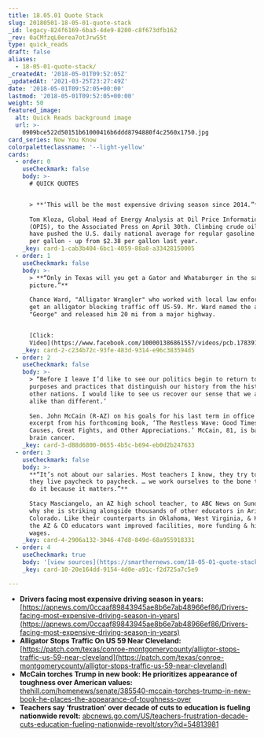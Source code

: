 ```yaml
---
title: 18.05.01 Quote Stack
slug: 20180501-18-05-01-quote-stack
_id: legacy-824f6169-6ba3-4de9-8200-c8f673dfb162
_rev: 0aCMfzqL0erea7otJrwS5t
type: quick_reads
draft: false
aliases:
  - 18-05-01-quote-stack/
_createdAt: '2018-05-01T09:52:05Z'
_updatedAt: '2021-03-25T23:27:49Z'
date: '2018-05-01T09:52:05+00:00'
lastmod: '2018-05-01T09:52:05+00:00'
weight: 50
featured_image:
  alt: Quick Reads background image
  url: >-
    0909bce522d50151b61000416b6ddd8794880f4c2560x1750.jpg
card_series: Now You Know
colorpaletteclassname: '--light-yellow'
cards:
  - order: 0
    useCheckmark: false
    body: >-
      # QUICK QUOTES


      > **‘This will be the most expensive driving season since 2014.”**  
        
      Tom Kloza, Global Head of Energy Analysis at Oil Price Information Service
      (OPIS), to the Associated Press on April 30th. Climbing crude oil prices
      have pushed the U.S. daily national average for regular gasoline to $2.81
      per gallon - up from $2.38 per gallon last year.
    _key: card-1-cab3b404-6bc1-4059-88a8-a33428150005
  - order: 1
    useCheckmark: false
    body: >-
      > **“Only in Texas will you get a Gator and Whataburger in the same
      picture.”**  
        
      Chance Ward, "Alligator Wrangler" who worked with local law enforcement to
      get an alligator blocking traffic off US-59. Mr. Ward named the alligator
      "George" and released him 20 mi from a major highway.


      [Click:
      Video](https://www.facebook.com/100001386861557/videos/pcb.1783916161664595/1783877835001761/?type=3&theater)
    _key: card-2-c234b72c-93fe-483d-9314-e96c383594d5
  - order: 2
    useCheckmark: false
    body: >-
      > “Before I leave I’d like to see our politics begin to return to the
      purposes and practices that distinguish our history from the history of
      other nations. I would like to see us recover our sense that we are more
      alike than different.’  
        
      Sen. John McCain (R-AZ) on his goals for his last term in office in an
      excerpt from his forthcoming book, ‘The Restless Wave: Good Times, Just
      Causes, Great Fights, and Other Appreciations.’ McCain, 81, is battling
      brain cancer.
    _key: card-3-d88d6800-0655-4b5c-b694-eb0d2b247633
  - order: 3
    useCheckmark: false
    body: >-
      **“It’s not about our salaries. Most teachers I know, they try to get by,
      they live paycheck to paycheck. … we work ourselves to the bone trying to
      do it because it matters.”**  
        
      Stacy Masciangelo, an AZ high school teacher, to ABC News on Sunday about
      why she is striking alongside thousands of other educators in Arizona &
      Colorado. Like their counterparts in Oklahoma, West Virginia, & Kentucky,
      the AZ & CO educators want improved facilities, more funding & higher
      wages.
    _key: card-4-2906a132-3046-47d8-849d-68a955918331
  - order: 4
    useCheckmark: true
    body: '[view sources](https://smarthernews.com/18-05-01-quote-stack/)'
    _key: card-10-20e164dd-9154-4d0e-a91c-f2d725a7c5e9

---
```

* **Drivers facing most expensive driving season in years:** [https://apnews.com/0ccaaf89843945ae8b6e7ab48966ef86/Drivers-facing-most-expensive-driving-season-in-years](https://apnews.com/0ccaaf89843945ae8b6e7ab48966ef86/Drivers-facing-most-expensive-driving-season-in-years)
* **Alligator Stops Traffic On US 59 Near Cleveland:** [https://patch.com/texas/conroe-montgomerycounty/alligtor-stops-traffic-us-59-near-cleveland](https://patch.com/texas/conroe-montgomerycounty/alligtor-stops-traffic-us-59-near-cleveland)
* **McCain torches Trump in new book: He prioritizes appearance of toughness over American values:** [thehill.com/homenews/senate/385540-mccain-torches-trump-in-new-book-he-places-the-appearance-of-toughness-over](http://thehill.com/homenews/senate/385540-mccain-torches-trump-in-new-book-he-places-the-appearance-of-toughness-over)
* **Teachers say ‘frustration’ over decade of cuts to education is fueling nationwide revolt:** [abcnews.go.com/US/teachers-frustration-decade-cuts-education-fueling-nationwide-revolt/story?id=54813981](http://abcnews.go.com/US/teachers-frustration-decade-cuts-education-fueling-nationwide-revolt/story?id=54813981)